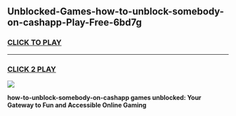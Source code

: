 
## Unblocked-Games-how-to-unblock-somebody-on-cashapp-Play-Free-6bd7g
<h3>
<a href="https://premium76.site?title=how-to-unblock-somebody-on-cashapp&ref=18A1">CLICK TO PLAY</a></h3>
<hr>

<h3>
<a href="https://premium76.site?title=how-to-unblock-somebody-on-cashapp&ref=18A1">CLICK 2 PLAY</a>
  
</h3>

<a href="https://premium76.site?title=how-to-unblock-somebody-on-cashapp&ref=18A1"><img src="https://clearcache.store/games.png"></a>


**how-to-unblock-somebody-on-cashapp games unblocked: Your Gateway to Fun and Accessible Online Gaming**
